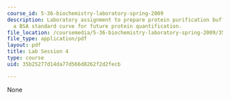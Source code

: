 ```yaml
---
course_id: 5-36-biochemistry-laboratory-spring-2009
description: Laboratory assignment to prepare protein purification buffers and create
  a BSA standard curve for future protein quantification.
file_location: /coursemedia/5-36-biochemistry-laboratory-spring-2009/35b25277d14da77d566d8262f2d2fecb_ses4.pdf
file_type: application/pdf
layout: pdf
title: Lab Session 4
type: course
uid: 35b25277d14da77d566d8262f2d2fecb

---
```

None